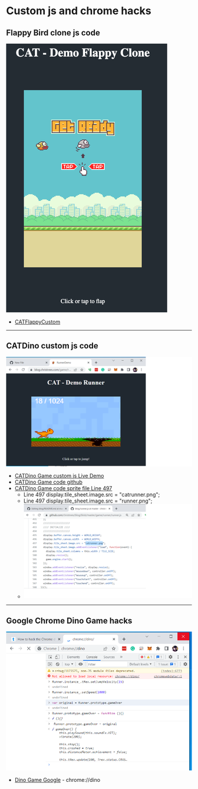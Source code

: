 # Custom js and chrome hacks

## Flappy Bird clone js code

![CATFlappyCustom](CATFlappyCustom.png)
- [CATFlappyCustom](flappy)

---

## CATDino custom js code

![CATDinoCustom](CATDinoCustom.png)
- [CATDino Game custom js Live Demo](runner)
- [CATDino Game code github](https://github.com/christrees/blog/tree/master/game/runner)
- [CATDino Game code sprite file Line 497](https://github.com/christrees/blog/tree/master/game/runner/runner.js)
   - Line 497 display.tile_sheet.image.src = "catrunner.png";
   - Line 497 display.tile_sheet.image.src = "runner.png";
   - ![CATDinoCodeSpriteFile](CATDinoCodeSpriteFile.png)

---

## Google Chrome Dino Game hacks

![ChromeDinoGameHack](ChromeDinoGameHack.png)
- [Dino Game Google](chrome://dino) - chrome://dino

